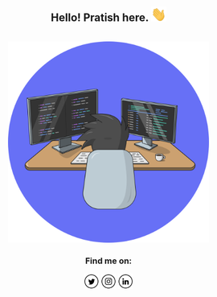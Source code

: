 <div align="center">

## Hello! Pratish here. <img src="./hi.gif" width="30px" />

<br/>
<img src="./developer.svg" width="400px" />
<br/>

### Find me on:

<a href="https://twitter.com/pratishshr" target="_blank"><img src="./twitter.png" alt="Twitter" width="30"></a>
<a href="https://www.instagram.com/pratishshr" target="_blank"><img src="./instagram.png" alt="Instagram" width="30"></a>
<a href="https://www.linkedin.com/in/pratishshr/" target="_blank"><img src="linkedin.png" alt="LinkedIn" width="30"></a>

</div>
